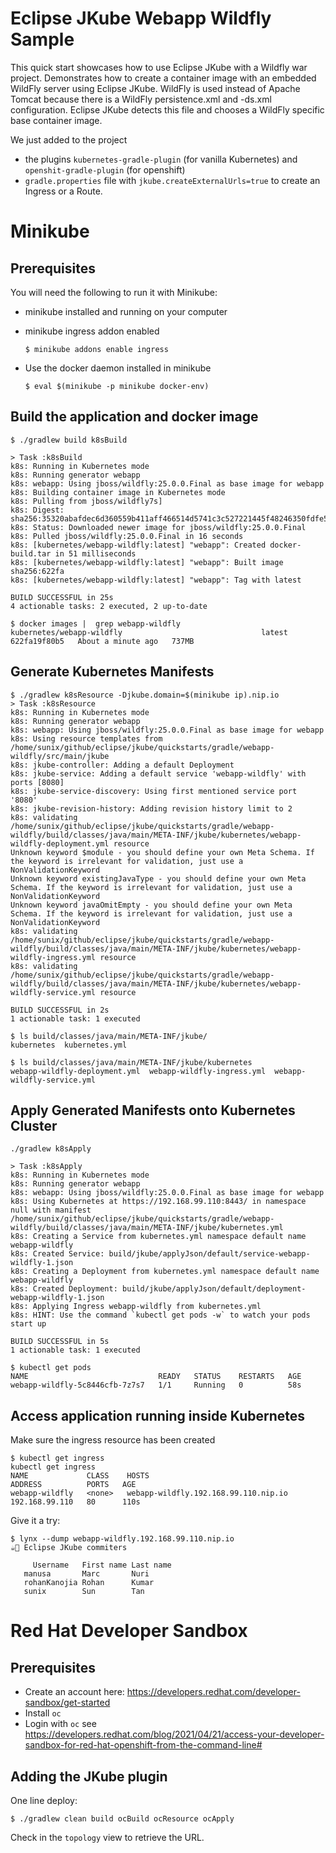 # Eclipse JKube Webapp Wildfly Sample
This quick start showcases how to use Eclipse JKube with a Wildfly war project.
Demonstrates how to create a container image with an embedded WildFly server using Eclipse JKube.
WildFly is used instead of Apache Tomcat because there is a WildFly persistence.xml and -ds.xml configuration.
Eclipse JKube detects this file and chooses a WildFly specific base container image.

We just added to the project
- the plugins `kubernetes-gradle-plugin` (for vanilla Kubernetes) and `openshit-gradle-plugin` (for openshift)
- `gradle.properties` file with `jkube.createExternalUrls=true` to create an Ingress or a Route.


# Minikube

## Prerequisites
You will need the following to run it with Minikube:
- minikube installed and running on your computer
- minikube ingress addon enabled

      $ minikube addons enable ingress

- Use the docker daemon installed in minikube

      $ eval $(minikube -p minikube docker-env)

## Build the application and docker image
```
$ ./gradlew build k8sBuild

> Task :k8sBuild
k8s: Running in Kubernetes mode
k8s: Running generator webapp
k8s: webapp: Using jboss/wildfly:25.0.0.Final as base image for webapp
k8s: Building container image in Kubernetes mode
k8s: Pulling from jboss/wildfly7s]
k8s: Digest: sha256:35320abafdec6d360559b411aff466514d5741c3c527221445f48246350fdfe5
k8s: Status: Downloaded newer image for jboss/wildfly:25.0.0.Final
k8s: Pulled jboss/wildfly:25.0.0.Final in 16 seconds 
k8s: [kubernetes/webapp-wildfly:latest] "webapp": Created docker-build.tar in 51 milliseconds
k8s: [kubernetes/webapp-wildfly:latest] "webapp": Built image sha256:622fa
k8s: [kubernetes/webapp-wildfly:latest] "webapp": Tag with latest

BUILD SUCCESSFUL in 25s
4 actionable tasks: 2 executed, 2 up-to-date

$ docker images |  grep webapp-wildfly
kubernetes/webapp-wildfly                               latest         622fa19f80b5   About a minute ago   737MB

```

## Generate Kubernetes Manifests
```
$ ./gradlew k8sResource -Djkube.domain=$(minikube ip).nip.io
> Task :k8sResource
k8s: Running in Kubernetes mode
k8s: Running generator webapp
k8s: webapp: Using jboss/wildfly:25.0.0.Final as base image for webapp
k8s: Using resource templates from /home/sunix/github/eclipse/jkube/quickstarts/gradle/webapp-wildfly/src/main/jkube
k8s: jkube-controller: Adding a default Deployment
k8s: jkube-service: Adding a default service 'webapp-wildfly' with ports [8080]
k8s: jkube-service-discovery: Using first mentioned service port '8080' 
k8s: jkube-revision-history: Adding revision history limit to 2
k8s: validating /home/sunix/github/eclipse/jkube/quickstarts/gradle/webapp-wildfly/build/classes/java/main/META-INF/jkube/kubernetes/webapp-wildfly-deployment.yml resource
Unknown keyword $module - you should define your own Meta Schema. If the keyword is irrelevant for validation, just use a NonValidationKeyword
Unknown keyword existingJavaType - you should define your own Meta Schema. If the keyword is irrelevant for validation, just use a NonValidationKeyword
Unknown keyword javaOmitEmpty - you should define your own Meta Schema. If the keyword is irrelevant for validation, just use a NonValidationKeyword
k8s: validating /home/sunix/github/eclipse/jkube/quickstarts/gradle/webapp-wildfly/build/classes/java/main/META-INF/jkube/kubernetes/webapp-wildfly-ingress.yml resource
k8s: validating /home/sunix/github/eclipse/jkube/quickstarts/gradle/webapp-wildfly/build/classes/java/main/META-INF/jkube/kubernetes/webapp-wildfly-service.yml resource

BUILD SUCCESSFUL in 2s
1 actionable task: 1 executed

$ ls build/classes/java/main/META-INF/jkube/
kubernetes  kubernetes.yml

$ ls build/classes/java/main/META-INF/jkube/kubernetes
webapp-wildfly-deployment.yml  webapp-wildfly-ingress.yml  webapp-wildfly-service.yml

```

## Apply Generated Manifests onto Kubernetes Cluster
```
./gradlew k8sApply

> Task :k8sApply
k8s: Running in Kubernetes mode
k8s: Running generator webapp
k8s: webapp: Using jboss/wildfly:25.0.0.Final as base image for webapp
k8s: Using Kubernetes at https://192.168.99.110:8443/ in namespace null with manifest /home/sunix/github/eclipse/jkube/quickstarts/gradle/webapp-wildfly/build/classes/java/main/META-INF/jkube/kubernetes.yml 
k8s: Creating a Service from kubernetes.yml namespace default name webapp-wildfly
k8s: Created Service: build/jkube/applyJson/default/service-webapp-wildfly-1.json
k8s: Creating a Deployment from kubernetes.yml namespace default name webapp-wildfly
k8s: Created Deployment: build/jkube/applyJson/default/deployment-webapp-wildfly-1.json
k8s: Applying Ingress webapp-wildfly from kubernetes.yml
k8s: HINT: Use the command `kubectl get pods -w` to watch your pods start up

BUILD SUCCESSFUL in 5s
1 actionable task: 1 executed

$ kubectl get pods
NAME                             READY   STATUS    RESTARTS   AGE
webapp-wildfly-5c8446cfb-7z7s7   1/1     Running   0          58s

```

## Access application running inside Kubernetes

Make sure the ingress resource has been created
```
$ kubectl get ingress
kubectl get ingress
NAME             CLASS    HOSTS                                  ADDRESS          PORTS   AGE
webapp-wildfly   <none>   webapp-wildfly.192.168.99.110.nip.io   192.168.99.110   80      110s
```


Give it a try:
```
$ lynx --dump webapp-wildfly.192.168.99.110.nip.io
☕🧊 Eclipse JKube commiters

     Username   First name Last name
   manusa       Marc       Nuri
   rohanKanojia Rohan      Kumar
   sunix        Sun        Tan
```

# Red Hat Developer Sandbox

## Prerequisites
- Create an account here: https://developers.redhat.com/developer-sandbox/get-started
- Install `oc`
- Login with `oc` see https://developers.redhat.com/blog/2021/04/21/access-your-developer-sandbox-for-red-hat-openshift-from-the-command-line#

## Adding the JKube plugin
One line deploy:

    $ ./gradlew clean build ocBuild ocResource ocApply


Check in the `topology` view to retrieve the URL.

